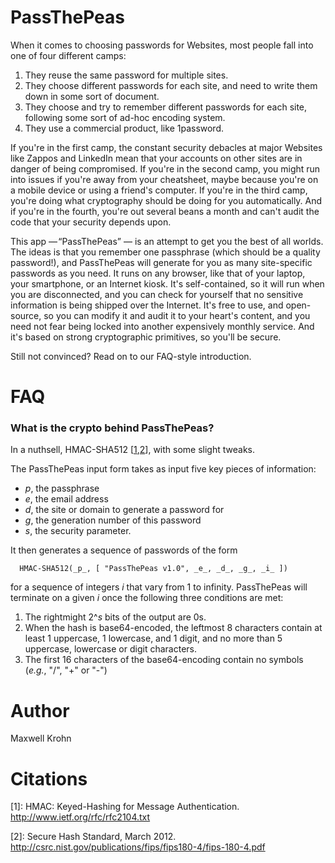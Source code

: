 PassThePeas
===========

When it comes to choosing passwords for Websites, most people fall into one of four
different camps:

1. They reuse the same password for multiple sites.
2. They choose different passwords for each site, and need to write them down
   in some sort of document.
3. They choose and try to remember different passwords for each site, following
   some sort of ad-hoc encoding system.
4. They use a commercial product, like 1password.

If you're in the first camp, the constant security debacles at major
Websites like Zappos and LinkedIn mean that your accounts on other sites
are in danger of being compromised.   If you're in the second camp,
you might run into issues if you're away from your cheatsheet, maybe
because you're on a mobile device or using a friend's computer.  If you're in
the third camp, you're doing what cryptography should be doing for you
automatically.  And if you're in the fourth, you're out several
beans a month and can't audit the code that your security depends upon.

This app — “PassThePeas” — is an attempt to get you the best of all
worlds.  The ideas is that you remember one passphrase (which should be a
quality password!), and PassThePeas will generate for you as many site-specific
passwords as you need.  It runs on any browser, like that of your laptop, your
smartphone, or an Internet kiosk.  It's self-contained, so it will run when
you are disconnected, and you can check for yourself that no sensitive information
is being shipped over the Internet.  It's free to use, and open-source,
so you can modify it and audit it to your heart's content, and you need not
fear being locked into another expensively monthly service.  And it's based
on strong cryptographic primitives, so you'll be secure. 

Still not convinced?  Read on to our FAQ-style introduction.


FAQ
=======

### What is the crypto behind PassThePeas?

In a nuthsell, HMAC-SHA512 [[1](#Citations),[2](#Citations)], with some slight tweaks.

The PassThePeas input form takes as input five key pieces of information:

* _p_, the passphrase
* _e_, the email address
* _d_, the site or domain to generate a password for
* _g_, the generation number of this password
* _s_, the security parameter.

It then generates a sequence of passwords of the form

      HMAC-SHA512(_p_, [ "PassThePeas v1.0", _e_, _d_, _g_, _i_ ])

for a sequence of integers _i_ that vary from 1 to infinity.  PassThePeas
will terminate on a given _i_ once the following three conditions are met:

1. The rightmight 2^_s_ bits of the output are 0s.
1. When the hash is base64-encoded, the leftmost 8 characters contain 
at least 1 uppercase, 1 lowercase, and 1 digit, and no more than 5 
uppercase, lowercase or digit characters.
1. The first 16 characters of the base64-encoding contain no symbols
(_e.g._, "/", "+" or "-")

Author
======
Maxwell Krohn 

Citations
=========

\[1\]: HMAC: Keyed-Hashing for Message Authentication. http://www.ietf.org/rfc/rfc2104.txt

\[2\]: Secure Hash Standard, March 2012. http://csrc.nist.gov/publications/fips/fips180-4/fips-180-4.pdf
